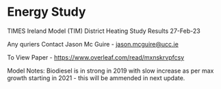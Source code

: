 # Energy Study
TIMES Ireland Model (TIM)
District Heating Study
Results 27-Feb-23

Any quriers Contact Jason Mc Guire - jason.mcguire@ucc.ie

To View Paper - https://www.overleaf.com/read/mxnskrvpfcsy 

Model Notes:
Biodiesel is in strong in 2019 with slow increase as per max growth starting in 2021 - this will be ammended in next update. 